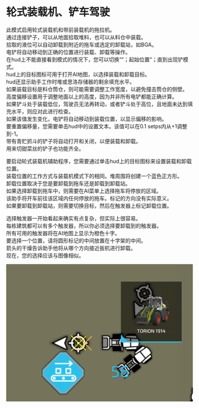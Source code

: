 # 轮式装载机、铲车驾驶

  
此模式启用轮式装载机和带前装载机的拖拉机。  
通过连接铲子，可以从地面拾取堆料，也可以从料仓中装载。  
拾取的液位可以自动卸载到附近的拖车或选定的卸载站，如BGA。  
电铲将自动移动到正确的位置进行装载、卸载等操作。  
在hud上不能直接看到模式的情况下，您可以切换“”；起始位置”；直到出现铲模式。  
hud上的目标图标可用于打开AI地图，以选择装载和卸载目标。  
hud还显示助手工作时堆或思洛存储器的剩余填充水平。  
如果装载目标是料仓筒仓，则可能需要调整工作宽度，以避免撞击筒仓的侧壁。  
高度偏移设置用于调整地面以上的高度，因为并非所有电铲都能正确计算。  
如果铲斗处于装载低位，驾驶员无法再转动，或者铲斗处于高位，且地面未达到填充水平，则应对此进行检查。  
如果该值发生变化，电铲将自动移动到装载位置，以显示偏移的影响。  
要重置偏移量，您需要单击hud中的设置文本。该值可以在0.1 setps内从+1调整到-1。  
带有青贮抓斗的铲子将自动打开和关闭，以便装载和卸载。  
用来切甜菜丝的铲子也功能齐全。  

  
要启动轮式装载机辅助程序，您需要通过单击hud上的目标图标来设置装载和卸载位置。  
装载位置的工作方式与装载机模式下的相同。堆周围将创建一个蓝色正方形。  
卸载位置取决于您是要卸载到拖车还是卸载到卸载站。  
如果选择卸载到拖车中，则需要在AI菜单上选择拖车将停放的区域。  
该助手将开车前往该区域内任何停放的拖车。标记的方向没有实际意义。  
如果要卸载到卸载站，则需要切换目标，然后在触发器上标记卸载位置。  

  
选择触发器一开始看起来确实有点复杂，但实际上很容易。  
每栋建筑都可以有多个触发器，所以你必须选择要卸载到的触发器。  
所有可用的触发器将在AI地图上显示为橙色十字。  
要选择一个位置，请将圆形标记的中间放置在十字架的中间。  
箭头的干燥告诉助手他将从哪个方向接近扳机进行卸载。  
现在，您的选择应该与图像相似。  

![Image](../assets/images/shovelloadertrigger_0_0_830_610.png)

